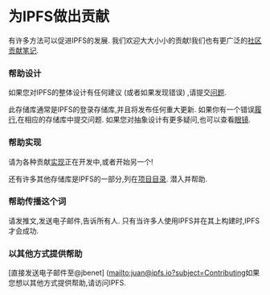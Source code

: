 
# 为IPFS做出贡献

有许多方法可以促进IPFS的发展. 我们欢迎大大小小的贡献!我们也有更广泛的[社区贡献笔记](https://github.com/ipfs/community/blob/master/contributing.md). 

### 帮助设计

如果您对IPFS的整体设计有任何建议 (或者如果发现错误) ,请提交[问题](https://github.com/ipfs/ipfs/issues/new). 

此存储库通常是IPFS的登录存储库,并且将发布任何重大更新. 如果你有一个错误[履行](README.md#implementations),在相应的存储库中提交问题. 如果您对抽象设计有更多疑问,也可以查看[眼镜](https://github.com/ipfs/specs). 

### 帮助实现

请为各种贡献[实现](README.md#implementations)正在开发中,或者开始另一个!

还有许多其他存储库是IPFS的一部分,列在[项目目录](https://github.com/ipfs/ipfs/blob/master/project-directory.md). 潜入并帮助. 

### 帮助传播这个词

请发推文,发送电子邮件,告诉所有人. 只有当许多人使用IPFS并在其上构建时,IPFS才会成功. 

### 以其他方式提供帮助

[直接发送电子邮件至@jbenet] \(<mailto:juan@ipfs.io?subject=Contributing>如果您想以其他方式提供帮助,请访问IPFS. 
